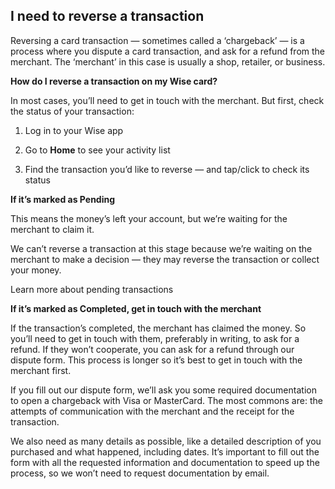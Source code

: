 ## I need to reverse a transaction  
Reversing a card transaction — sometimes called a ‘chargeback’ — is a process where you dispute a card transaction, and ask for a refund from the merchant. The ‘merchant’ in this case is usually a shop, retailer, or business.

 **How do I reverse a transaction on my Wise card?**

In most cases, you’ll need to get in touch with the merchant. But first, check the status of your transaction:

  1. Log in to your Wise app

  2. Go to **Home** to see your activity list

  3. Find the transaction you’d like to reverse — and tap/click to check its status




 **If it’s marked as Pending**

This means the money’s left your account, but we’re waiting for the merchant to claim it. 

We can’t reverse a transaction at this stage because we’re waiting on the merchant to make a decision — they may reverse the transaction or collect your money. 

Learn more about pending transactions

 **If it’s marked as Completed, get in touch with the merchant**

If the transaction’s completed, the merchant has claimed the money. So you’ll need to get in touch with them, preferably in writing, to ask for a refund. If they won’t cooperate, you can ask for a refund through our dispute form. This process is longer so it’s best to get in touch with the merchant first.

If you fill out our dispute form, we’ll ask you some required documentation to open a chargeback with Visa or MasterCard. The most commons are: the attempts of communication with the merchant and the receipt for the transaction.

We also need as many details as possible, like a detailed description of you purchased and what happened, including dates. It’s important to fill out the form with all the requested information and documentation to speed up the process, so we won’t need to request documentation by email.
